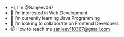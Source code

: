 - Hi, I’m @Sanjeev067
- 👀 I’m interested in Web Development
- 🌱 I’m currently learning Java Programming
- 💞️ I’m looking to collaborate on Frontend Developers
- 📫 How to reach me sanjeev110367@gmail.com

<!---
Sanjeev067/Sanjeev067 is a ✨ special ✨ repository because its `README.md` (this file) appears on your GitHub profile.
You can click the Preview link to take a look at your changes.
--->
